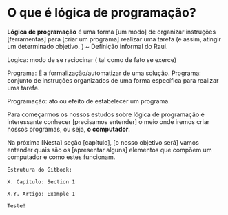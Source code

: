 # O que é lógica de programação?

**Lógica de programação** é uma forma [um modo] de organizar instruções [ferramentas] para [criar um programa] realizar uma tarefa (e assim, atingir um determinado objetivo. ) ~ Definição informal do Raul.


Logica: modo de se raciocinar ( tal como de fato se exerce)


Programa: É a formalização/automatizar de uma solução. 
Programa: conjunto de instruções organizados de uma forma específica para realizar uma tarefa. 

Programação: ato ou efeito de estabelecer um programa.


Para começarmos os nossos estudos sobre lógica de programação é interessante conhecer [precisamos entender] o meio onde iremos criar nossos programas, ou seja, **o computador**.

Na próxima [Nesta] seção [capítulo], [o nosso objetivo será] vamos entender quais são os [apresentar alguns] elementos que compõem um computador e como estes funcionam.


```
Estrutura do Gitbook:

X. Capítulo: Section 1

X.Y. Artigo: Example 1

Teste!
```

